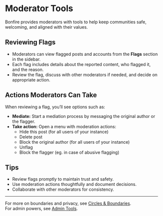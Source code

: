 # Moderator Tools

Bonfire provides moderators with tools to help keep communities safe, welcoming, and aligned with their values.

## Reviewing Flags

- Moderators can view flagged posts and accounts from the **Flags** section in the sidebar.
- Each flag includes details about the reported content, who flagged it, and the reason.
- Review the flag, discuss with other moderators if needed, and decide on appropriate action.

## Actions Moderators Can Take

When reviewing a flag, you’ll see options such as:

- **Mediate:** Start a mediation process by messaging the original author or the flagger.
- **Take action:** Open a menu with moderation actions:
    - Hide this post (for all users of your instance)
    - Delete post
    - Block the original author (for all users of your instance)
    - Unflag
    - Block the flagger (eg. in case of abusive flagging)

<!-- TODO: - Moderators can leave notes on flags and share context with other moderators. -->

## Tips

- Review flags promptly to maintain trust and safety.
- Use moderation actions thoughtfully and document decisions.
- Collaborate with other moderators for consistency.

---

For more on boundaries and privacy, see [Circles & Boundaries](/docs/user_guides/boundaries.md).  
For admin powers, see [Admin Tools](./admin-tools.md).
